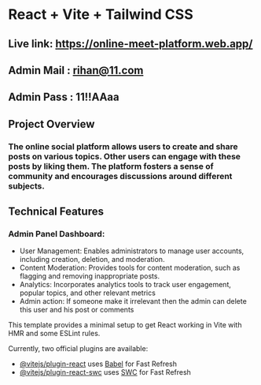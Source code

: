 # React + Vite + Tailwind CSS
## Live link: https://online-meet-platform.web.app/
## Admin Mail : rihan@11.com
## Admin Pass : 11!!AAaa

## Project Overview

### The online social platform allows users to create and share posts on various topics. Other users can engage with these posts by liking them. The platform fosters a sense of community and encourages discussions around different subjects.

## Technical Features
### Admin Panel Dashboard:

- User Management: Enables administrators to manage user accounts, including   creation, deletion, and moderation.
- Content Moderation: Provides tools for content moderation, such as flagging and removing inappropriate posts.
- Analytics: Incorporates analytics tools to track user engagement, popular topics, and other relevant metrics
- Admin action: If someone make it irrelevant then the admin can delete this user and his post or comments

This template provides a minimal setup to get React working in Vite with HMR and some ESLint rules.

Currently, two official plugins are available:

- [@vitejs/plugin-react](https://github.com/vitejs/vite-plugin-react/blob/main/packages/plugin-react/README.md) uses [Babel](https://babeljs.io/) for Fast Refresh
- [@vitejs/plugin-react-swc](https://github.com/vitejs/vite-plugin-react-swc) uses [SWC](https://swc.rs/) for Fast Refresh
